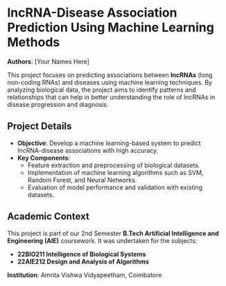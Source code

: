 # lncRNA-Disease Association Prediction Using Machine Learning Methods

**Authors**: [Your Names Here]

This project focuses on predicting associations between **lncRNAs** (long non-coding RNAs) and diseases using machine learning techniques. By analyzing biological data, the project aims to identify patterns and relationships that can help in better understanding the role of lncRNAs in disease progression and diagnosis.

## Project Details

- **Objective**: Develop a machine learning-based system to predict lncRNA-disease associations with high accuracy.
- **Key Components**:
  - Feature extraction and preprocessing of biological datasets.
  - Implementation of machine learning algorithms such as SVM, Random Forest, and Neural Networks.
  - Evaluation of model performance and validation with existing datasets.

## Academic Context

This project is part of our 2nd Semester **B.Tech Artificial Intelligence and Engineering (AIE)** coursework. It was undertaken for the subjects:

- **22BIO211 Intelligence of Biological Systems**
- **22AIE212 Design and Analysis of Algorithms**

**Institution**: Amrita Vishwa Vidyapeetham, Coimbatore
